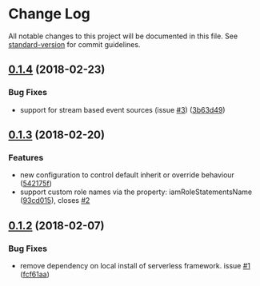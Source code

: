 # Change Log

All notable changes to this project will be documented in this file. See [standard-version](https://github.com/conventional-changelog/standard-version) for commit guidelines.

<a name="0.1.4"></a>
## [0.1.4](https://github.com/functionalone/serverless-iam-roles-per-function/compare/v0.1.3...v0.1.4) (2018-02-23)


### Bug Fixes

* support for stream based event sources (issue [#3](https://github.com/functionalone/serverless-iam-roles-per-function/issues/3)) ([3b63d49](https://github.com/functionalone/serverless-iam-roles-per-function/commit/3b63d49))



<a name="0.1.3"></a>
## [0.1.3](https://github.com/functionalone/serverless-iam-roles-per-function/compare/v0.1.2...v0.1.3) (2018-02-20)


### Features

* new configuration to control default inherit or override behaviour ([542175f](https://github.com/functionalone/serverless-iam-roles-per-function/commit/542175f))
* support custom role names via the property: iamRoleStatementsName ([93cd015](https://github.com/functionalone/serverless-iam-roles-per-function/commit/93cd015)), closes [#2](https://github.com/functionalone/serverless-iam-roles-per-function/issues/2)



<a name="0.1.2"></a>
## [0.1.2](https://github.com/functionalone/serverless-iam-roles-per-function/compare/v0.1.1...v0.1.2) (2018-02-07)


### Bug Fixes

* remove dependency on local install of serverless framework. issue [#1](https://github.com/functionalone/serverless-iam-roles-per-function/issues/1) ([fcf61aa](https://github.com/functionalone/serverless-iam-roles-per-function/commit/fcf61aa))
